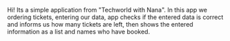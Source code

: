 Hi! Its a simple application from "Techworld with Nana".
In this app we ordering tickets, entering our data, app checks if the entered data is correct and informs us how many tickets are left, then shows the entered information as a list and names who have booked.